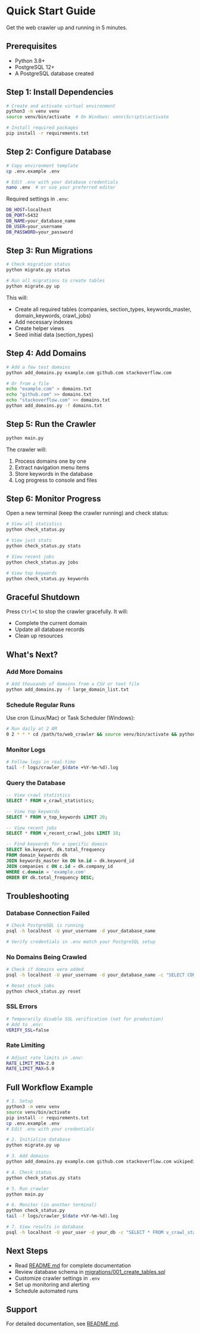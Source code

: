 # Quick Start Guide

Get the web crawler up and running in 5 minutes.

## Prerequisites

- Python 3.8+
- PostgreSQL 12+
- A PostgreSQL database created

## Step 1: Install Dependencies

```bash
# Create and activate virtual environment
python3 -m venv venv
source venv/bin/activate  # On Windows: venv\Scripts\activate

# Install required packages
pip install -r requirements.txt
```

## Step 2: Configure Database

```bash
# Copy environment template
cp .env.example .env

# Edit .env with your database credentials
nano .env  # or use your preferred editor
```

Required settings in `.env`:
```bash
DB_HOST=localhost
DB_PORT=5432
DB_NAME=your_database_name
DB_USER=your_username
DB_PASSWORD=your_password
```

## Step 3: Run Migrations

```bash
# Check migration status
python migrate.py status

# Run all migrations to create tables
python migrate.py up
```

This will:
- Create all required tables (companies, section_types, keywords_master, domain_keywords, crawl_jobs)
- Add necessary indexes
- Create helper views
- Seed initial data (section_types)

## Step 4: Add Domains

```bash
# Add a few test domains
python add_domains.py example.com github.com stackoverflow.com

# Or from a file
echo "example.com" > domains.txt
echo "github.com" >> domains.txt
echo "stackoverflow.com" >> domains.txt
python add_domains.py -f domains.txt
```

## Step 5: Run the Crawler

```bash
python main.py
```

The crawler will:
1. Process domains one by one
2. Extract navigation menu items
3. Store keywords in the database
4. Log progress to console and files

## Step 6: Monitor Progress

Open a new terminal (keep the crawler running) and check status:

```bash
# View all statistics
python check_status.py

# View just stats
python check_status.py stats

# View recent jobs
python check_status.py jobs

# View top keywords
python check_status.py keywords
```

## Graceful Shutdown

Press `Ctrl+C` to stop the crawler gracefully. It will:
- Complete the current domain
- Update all database records
- Clean up resources

## What's Next?

### Add More Domains

```bash
# Add thousands of domains from a CSV or text file
python add_domains.py -f large_domain_list.txt
```

### Schedule Regular Runs

Use cron (Linux/Mac) or Task Scheduler (Windows):

```bash
# Run daily at 2 AM
0 2 * * * cd /path/to/web_crawler && source venv/bin/activate && python main.py
```

### Monitor Logs

```bash
# Follow logs in real-time
tail -f logs/crawler_$(date +%Y-%m-%d).log
```

### Query the Database

```sql
-- View crawl statistics
SELECT * FROM v_crawl_statistics;

-- View top keywords
SELECT * FROM v_top_keywords LIMIT 20;

-- View recent jobs
SELECT * FROM v_recent_crawl_jobs LIMIT 10;

-- Find keywords for a specific domain
SELECT km.keyword, dk.total_frequency
FROM domain_keywords dk
JOIN keywords_master km ON km.id = dk.keyword_id
JOIN companies c ON c.id = dk.company_id
WHERE c.domain = 'example.com'
ORDER BY dk.total_frequency DESC;
```

## Troubleshooting

### Database Connection Failed

```bash
# Check PostgreSQL is running
psql -h localhost -U your_username -d your_database_name

# Verify credentials in .env match your PostgreSQL setup
```

### No Domains Being Crawled

```bash
# Check if domains were added
psql -h localhost -U your_username -d your_database_name -c "SELECT COUNT(*) FROM companies WHERE crawl_status = 'pending';"

# Reset stuck jobs
python check_status.py reset
```

### SSL Errors

```bash
# Temporarily disable SSL verification (not for production)
# Add to .env:
VERIFY_SSL=false
```

### Rate Limiting

```bash
# Adjust rate limits in .env:
RATE_LIMIT_MIN=2.0
RATE_LIMIT_MAX=5.0
```

## Full Workflow Example

```bash
# 1. Setup
python3 -m venv venv
source venv/bin/activate
pip install -r requirements.txt
cp .env.example .env
# Edit .env with your credentials

# 2. Initialize database
python migrate.py up

# 3. Add domains
python add_domains.py example.com github.com stackoverflow.com wikipedia.org reddit.com

# 4. Check status
python check_status.py stats

# 5. Run crawler
python main.py

# 6. Monitor (in another terminal)
python check_status.py
tail -f logs/crawler_$(date +%Y-%m-%d).log

# 7. View results in database
psql -h localhost -U your_user -d your_db -c "SELECT * FROM v_crawl_statistics;"
```

## Next Steps

- Read [README.md](README.md) for complete documentation
- Review database schema in [migrations/001_create_tables.sql](migrations/001_create_tables.sql)
- Customize crawler settings in `.env`
- Set up monitoring and alerting
- Schedule automated runs

## Support

For detailed documentation, see [README.md](README.md).
